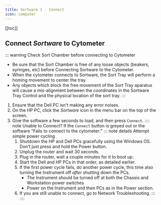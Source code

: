 ```yaml
---
title: Sortware 1 - Connect
icon: computer
---
```






[[toc]]


## Connect *Sortware* to Cytometer

::: warning Check Sort Chamber before connecting to Cytometer
-   Be sure that the Sort Chamber is free of any loose objects (beakers, syringes, etc) before Connecting Sortware to the Cytometer. 
-   When the cytometer connects to Sortware, the Sort Tray will perform a homing movement to center the tray.
-   Any objects which block the free movement of the Sort Tray aparatus will cause a mis-alignment between the coordinates in the Sortware Tray Control and the physical location of the sort tray.
:::

1.  Ensure that the Dell PC isn't making any error noises. 
2.  On the HP PC, click the *Sortware* icon in the menu bar on the top of the screen. 
2.  Give the software a few seconds to load, and then press `Connect`. 
    :::: note Unable to Connect?
    If the `Connect` button is greyed out or the software "Fails to connect to the cytometer:"
    ::: note details Attempt simple power cycling
    1.  Shutdown the HP and Dell PCs gracefully using the Windows OS. Don't just press and hold the Power button.
    2.  Unplug the router and wait 30 seconds.
    3.  Plug in the router, wait a couple minutes for it to boot up.
    4.  Start the Dell and HP PCs in that order, as detailed earlier.
    5.  If the first power cycle fails, do another power cycle, this time also turning the Instrument off *after* shutting down the PCs.
        -   The Instrument should be turned off at both the Chassis and Workstation power switches
        -   Power on the Instrument and then PCs as in the Power section.
    6.  If you are still unable to connect, go to Network Troubleshooting.
    :::
    ::::

	

    

